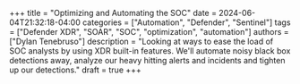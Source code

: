 +++
title = "Optimizing and Automating the SOC"
date = 2024-06-04T21:32:18-04:00
categories = ["Automation", "Defender", "Sentinel"]
tags = ["Defender XDR", "SOAR", "SOC", "optimization", "automation"]
authors = ["Dylan Tenebruso"]
description = "Looking at ways to ease the load of SOC analysts by using XDR built-in features. We'll automate noisy black box detections away, analyze our heavy hitting alerts and incidents and tighten up our detections."
draft = true
+++

